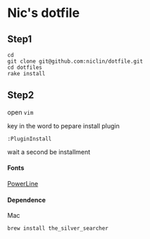 # Nic's dotfile


## Step1

```
cd
git clone git@github.com:niclin/dotfile.git
cd dotfiles
rake install
```

## Step2

open `vim`

key in the word to pepare install plugin

`:PluginInstall`

wait a second be installment

#### Fonts

[PowerLine](https://github.com/supermarin/powerline-fonts)

#### Dependence

Mac

`brew install the_silver_searcher`
